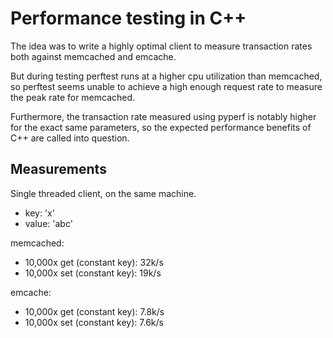 # Performance testing in C++

The idea was to write a highly optimal client to measure transaction rates both
against memcached and emcache.

But during testing perftest runs at a higher cpu utilization than memcached, so
perftest seems unable to achieve a high enough request rate to measure the peak
rate for memcached.

Furthermore, the transaction rate measured using pyperf is notably higher for
the exact same parameters, so the expected performance benefits of C++ are
called into question.


## Measurements

Single threaded client, on the same machine.

* key: 'x'
* value: 'abc'

memcached:

* 10,000x get (constant key): 32k/s
* 10,000x set (constant key): 19k/s

emcache:

* 10,000x get (constant key): 7.8k/s
* 10,000x set (constant key): 7.6k/s
